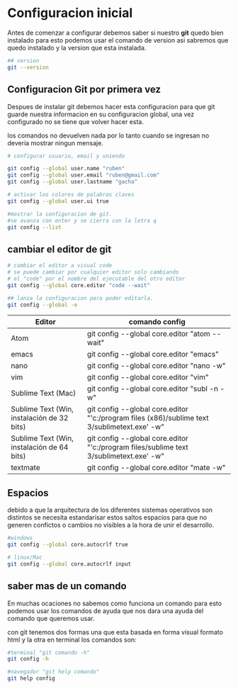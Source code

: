 # Configuracion inicial

Antes de comenzar a configurar debemos saber si nuestro **git** quedo bien instalado para esto podemos usar el comando de version asi sabremos que quedo instalado y la version que esta instalada.

``` bash
## version
git --version
```

## Configuracion Git por primera vez

Despues de instalar git debemos hacer esta configuracion para que git guarde nuestra informacion en su configuracion global, una vez configurado no se tiene que volver hacer esta. 

los comandos no devuelven nada por lo tanto cuando se ingresan no deveria mostrar ningun mensaje. 

``` bash
# configurar usuario, email y uniendo

git config --global user.name "ruben"
git config --global user.email "ruben@gmail.com"
git config --global user.lastname "gacha"

# activar los colores de palabras claves
git config --global user.ui true

#mostrar la configuracion de git.
#se avanza con enter y se cierra con la letra q
git config --list
```

## cambiar el editor de git

``` bash
# cambiar el editor a visual code 
# se puede cambiar por cualquier editor solo cambiando 
# el "code" por el nombre del ejecutable del otro editor
git config --global core.editor "code --wait"

## lanza la configuracion para poder editarla. 
git config --global -e
```

| Editor | comando config|
|---|---|
|Atom |git config --global core.editor "atom --wait"|
|emacs|git config --global core.editor "emacs"|
|nano|git config --global core.editor "nano -w"|
|vim|git config --global core.editor "vim"|
|Sublime Text (Mac)|git config --global core.editor "subl -n -w"|
|Sublime Text (Win, instalación de 32 bits)|git config --global core.editor "'c:/program files (x86)/sublime text 3/sublimetext.exe' -w"|
|Sublime Text (Win, instalación de 64 bits)|git config --global core.editor "'c:/program files/sublime text 3/sublimetext.exe' -w"|
|textmate|git config --global core.editor "mate -w"|

## Espacios

debido a que la arquitectura de los diferentes sistemas operativos son distintos se necesita estandarisar estos saltos espacios para que no generen confictos o cambios no visibles a la hora de unir el desarrollo.

```bash
#windows
git config --global core.autocrlf true

# linux/Mac
git config --global core.autocrlf input
```

## saber mas de un comando

En muchas ocaciones no sabemos como funciona un comando para esto podemos usar los comandos de ayuda que nos dara una ayuda del comando que queremos usar.

con git tenemos dos formas una que esta basada en forma visual formato html y la otra en terminal los comandos son:

```bash
#terminal "git comando -h"
git config -h

#navegador "git help comando"
git help config
```